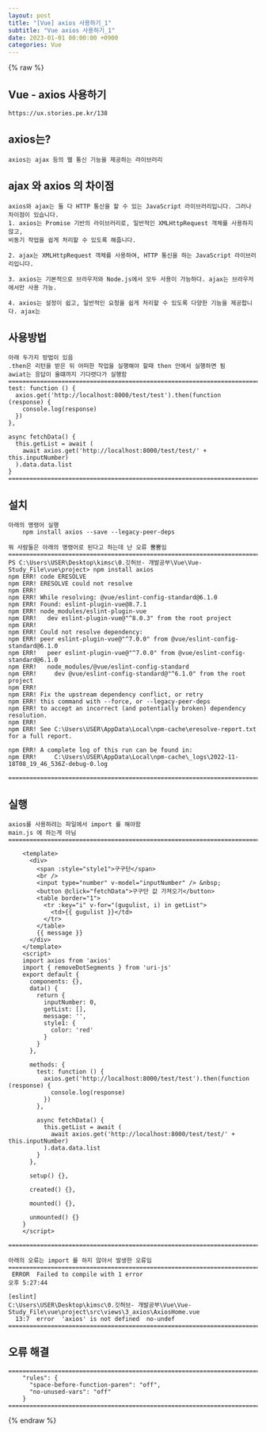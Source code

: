 ```yaml
---
layout: post
title: "[Vue] axios 사용하기_1"
subtitle: "Vue axios 사용하기_1"
date: 2023-01-01 00:00:00 +0900
categories: Vue
---
```

{% raw %}
## Vue - axios 사용하기  
	https://ux.stories.pe.kr/138  
  
## axios는?  
	axios는 ajax 등의 웹 통신 기능을 제공하는 라이브러리  
  
## ajax 와 axios 의 차이점  
  
	axios와 ajax는 둘 다 HTTP 통신을 할 수 있는 JavaScript 라이브러리입니다. 그러나 차이점이 있습니다.  
	1. axios는 Promise 기반의 라이브러리로, 일반적인 XMLHttpRequest 객체를 사용하지 않고,  
	비동기 작업을 쉽게 처리할 수 있도록 해줍니다.  
  
	2. ajax는 XMLHttpRequest 객체를 사용하여, HTTP 통신을 하는 JavaScript 라이브러리입니다.  
  
	3. axios는 기본적으로 브라우저와 Node.js에서 모두 사용이 가능하다. ajax는 브라우저에서만 사용 가능.  
  
	4. axios는 설정이 쉽고, 일반적인 요청을 쉽게 처리할 수 있도록 다양한 기능을 제공합니다. ajax는  
  
## 사용방법  
	아래 두가지 방법이 있음  
	.then은 리턴을 받은 뒤 어떠한 작업을 실행해야 할때 then 안에서 실행하면 됨  
	awiat는 응답이 올떄까지 기다렷다가 실행함  
	=================================================================================================================  
    test: function () {  
      axios.get('http://localhost:8000/test/test').then(function (response) {  
        console.log(response)  
      })  
    },  
  
    async fetchData() {  
      this.getList = await (  
        await axios.get('http://localhost:8000/test/test/' + this.inputNumber)  
      ).data.data.list  
    }  
	=================================================================================================================  
  
## 설치  
  
	아래의 명령어 실행  
		npm install axios --save --legacy-peer-deps  
  
	뭐 사람들은 아래의 명령어로 된다고 하는데 난 오류 뿜뿜임  
	=================================================================================================================  
	PS C:\Users\USER\Desktop\kimsc\0.깃허브- 개발공부\Vue\Vue-Study_File\vue\project> npm install axios  
	npm ERR! code ERESOLVE  
	npm ERR! ERESOLVE could not resolve  
	npm ERR!  
	npm ERR! While resolving: @vue/eslint-config-standard@6.1.0  
	npm ERR! Found: eslint-plugin-vue@8.7.1  
	npm ERR! node_modules/eslint-plugin-vue  
	npm ERR!   dev eslint-plugin-vue@"^8.0.3" from the root project  
	npm ERR!  
	npm ERR! Could not resolve dependency:  
	npm ERR! peer eslint-plugin-vue@"^7.0.0" from @vue/eslint-config-standard@6.1.0  
	npm ERR!   peer eslint-plugin-vue@"^7.0.0" from @vue/eslint-config-standard@6.1.0  
	npm ERR!   node_modules/@vue/eslint-config-standard  
	npm ERR!     dev @vue/eslint-config-standard@"^6.1.0" from the root project  
	npm ERR!  
	npm ERR! Fix the upstream dependency conflict, or retry  
	npm ERR! this command with --force, or --legacy-peer-deps  
	npm ERR! to accept an incorrect (and potentially broken) dependency resolution.  
	npm ERR!  
	npm ERR! See C:\Users\USER\AppData\Local\npm-cache\eresolve-report.txt for a full report.  
  
	npm ERR! A complete log of this run can be found in:  
	npm ERR!     C:\Users\USER\AppData\Local\npm-cache\_logs\2022-11-18T08_19_46_536Z-debug-0.log  
  
	=================================================================================================================  
  
## 실행  
  
	axios를 사용하려는 파일에서 import 를 해야함  
	main.js 에 하는게 아님  
	=================================================================================================================  
  
		<template>  
		  <div>  
			<span :style="style1">구구단</span>  
			<br />  
			<input type="number" v-model="inputNumber" /> &nbsp;  
			<button @click="fetchData">구구단 값 가져오기</button>  
			<table border="1">  
			  <tr :key="i" v-for="(gugulist, i) in getList">  
				<td>{{ gugulist }}</td>  
			  </tr>  
			</table>  
			{{ message }}  
		  </div>  
		</template>  
		<script>  
		import axios from 'axios'  
		import { removeDotSegments } from 'uri-js'  
		export default {  
		  components: {},  
		  data() {  
			return {  
			  inputNumber: 0,  
			  getList: [],  
			  message: '',  
			  style1: {  
				color: 'red'  
			  }  
			}  
		  },  
  
		  methods: {  
			test: function () {  
			  axios.get('http://localhost:8000/test/test').then(function (response) {  
				console.log(response)  
			  })  
			},  
  
			async fetchData() {  
			  this.getList = await (  
				await axios.get('http://localhost:8000/test/test/' + this.inputNumber)  
			  ).data.data.list  
			}  
		  },  
  
		  setup() {},  
  
		  created() {},  
  
		  mounted() {},  
  
		  unmounted() {}  
		}  
		</script>  
  
	=================================================================================================================  
  
	아래의 오류는 import 를 하지 않아서 발생한 오류임  
	=================================================================================================================  
	 ERROR  Failed to compile with 1 error                                                                                                                                  오후 5:27:44  
  
	[eslint]  
	C:\Users\USER\Desktop\kimsc\0.깃허브- 개발공부\Vue\Vue-Study_File\vue\project\src\views\3_axios\AxiosHome.vue  
	  13:7  error  'axios' is not defined  no-undef  
	=================================================================================================================  
  
## 오류 해결  
	=================================================================================================================  
		"rules": {  
		  "space-before-function-paren": "off",  
		  "no-unused-vars": "off"  
		}  
	=================================================================================================================  
  

{% endraw %}

